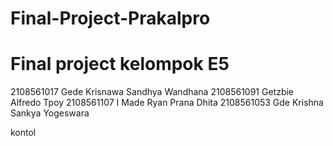 # Final-Project-Prakalpro

# Final project kelompok E5
2108561017	Gede Krisnawa Sandhya Wandhana
2108561091	Getzbie Alfredo Tpoy
2108561107	I Made Ryan Prana Dhita
2108561053	Gde Krishna Sankya Yogeswara

kontol
